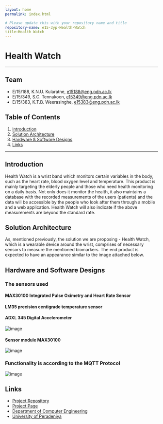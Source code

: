 ```yaml
---
layout: home
permalink: index.html

# Please update this with your repository name and title
repository-name: e15-3yp-Health-Watch
title:Health Watch
---
```


[comment]: # "This is the standard layout for the project, but you can clean this and use your own template"

# Health Watch

---

## Team
-  E/15/188, K.N.U. Kularatne, [e15188@eng.pdn.ac.lk](mailto:e15188@eng.pdn.ac.lk)
-  E/15/349, S.C. Tennakoon, [e15349@eng.pdn.ac.lk](mailto:e15349@eng.pdn.ac.lk)
-  E/15/383, K.T.B. Weerasinghe, [e15383@eng.pdn.ac.lk](mailto:e15383@eng.pdn.ac.lk)

## Table of Contents
1. [Introduction](#introduction)
2. [Solution Architecture](#solution-architecture )
3. [Hardware & Software Designs](#hardware-and-software-designs)
4. [Links](#links)

---

## Introduction

 
Health Watch is a wrist band which monitors certain variables in the body, such as the heart rate, blood oxygen level and temperature. This product is mainly targeting the elderly people and those who need health monitoring on a daily basis. Not only does it monitor the health, it also maintains a database with the recorded measurements of the users (patients) and the data will be accessible by the people who look after them through a mobile and a web application. Health Watch will also indicate if the above measurements are beyond the standard rate.

## Solution Architecture

 As, mentioned previously, the solution we are proposing - Health Watch, which is a wearable device around the wrist, comprises of necessary sensors to measure the mentioned biomarkers.  The end product is expected to have an appearance similar to the image attached below.

## Hardware and Software Designs
### The sensors used
#### MAX30100 Integrated Pulse Oximetry and Heart Rate Sensor
#### LM35 precision centigrade temperature sensor
#### ADXL 345 Digital Accelerometer
![image](https://user-images.githubusercontent.com/73756777/118878421-287e2080-b90d-11eb-8773-2451de64a46b.png)
#### Sensor module MAX30100
![image](https://user-images.githubusercontent.com/73756777/118879225-12bd2b00-b90e-11eb-89f0-fa8437510c31.png)
### Functionality is according to the MQTT Protocol
![image](https://user-images.githubusercontent.com/73756777/118878983-d093e980-b90d-11eb-9755-a740d5f2f341.png)



## Links

- <a href = "https://github.com/cepdnaclk/e15-3yp-Health-Watch" target = "_blank"> Project Repository </a>
- <a href = "https://cepdnaclk.github.io/e15-3yp-Health-Watch" target = "_blank">Project Page</a>
- <a href = "http://www.ce.pdn.ac.lk/" target = "_blank">Department of Computer Engineering</a>
- <a href = "https://eng.pdn.ac.lk/" target = "_blank">University of Peradeniya</a>


[//]: # (Please refer this to learn more about Markdown syntax)
[//]: # (https://github.com/adam-p/markdown-here/wiki/Markdown-Cheatsheet)
